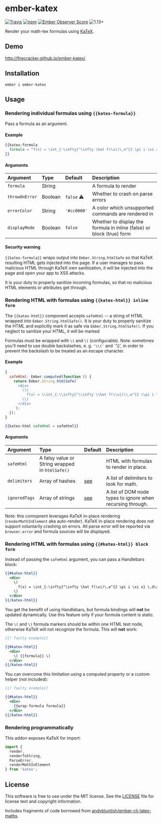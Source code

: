 ember-katex
===========

[![Travis](https://api.travis-ci.org/firecracker/ember-katex.svg?branch=gen-1)](https://travis-ci.org/firecracker/ember-katex)
[![npm](https://img.shields.io/npm/v/ember-katex.svg?maxAge=2592000)](https://www.npmjs.com/package/ember-katex)
[![Ember Observer Score](https://emberobserver.com/badges/ember-katex.svg)](https://emberobserver.com/addons/ember-katex)
![1.13+](https://embadge.io/v1/badge.svg?start=1.13.0)


Render your math-tex formulas using [KaTeX](http://khan.github.io/KaTeX/). 



Demo
----

http://firecracker.github.io/ember-katex/



Installation
------------

    ember i ember-katex


Usage
-----

### Rendering individual formulas using `{{katex-formula}}`

Pass a formula as an argument.

#### Example

```hbs
{{katex-formula
  formula = "f(x) = \int_{-\infty}^\infty \hat f(\xi)\,e^{2 \pi i \xi x} \,d\xi"
}}
```

#### Arguments

| Argument       | Type    | Default           | Description                                                           |
|:---------------|:--------|:------------------|:----------------------------------------------------------------------|
| `formula`      | String  | <required>        | A formula to render                                                   |
| `throwOnError` | Boolean | `false` :warning: | Whether to crash on parse errors                                      |
| `errorColor`   | String  | `'#cc0000'`       | A color which unsupported commands are rendered in                    |
| `displayMode`  | Boolean | `false`           | Whether to display the formula in inline (false) or block (true) form |

#### Security warning

`{{katex-formula}}` wraps output into `Ember.String.htmlSafe` so that KaTeX resulting HTML gets injected into the page. If a user manages to pass malicious HTML through KaTeX own sanitization, it will be injected into the page and open your app to XSS attacks. 

It is your duty to properly sanitize incoming formulas, so that no malicious HTML elements or attributes get through.
 

### Rendering HTML with formulas using `{{katex-html}} inline form`

The `{{katex-html}}` component accepts `safeHtml` -- a string of HTML wrapped into `Ember.String.htmlSafe()`. It is your duty to properly sanitize the HTML and explicitly mark it as safe via `Ember.String.htmlSafe()`. If you neglect to sanitize your HTML, it will be marked

Formulas must be wrapped with `\(` and `\)` (configurable). Note: sometimes you'll need to use double backslashes, e. g. `'\\('` and `'\\)', in order to prevent the backslash to be treated as an escape character.


#### Example

```js
{
  safeHtml: Ember.computed(function () {
    return Ember.String.htmlSafe(`
      <div>
        \\(
          f(x) = \\int_{-\\infty}^\\infty \\hat f(\\xi)\\,e^{2 \\pi i \\xi x} \\,d\\xi
        \\)
      </div>
    `);
  });
}
```


```hbs
{{katex-html safeHtml = safeHtml}}
```

#### Arguments


| Argument      | Type                                            | Default                                                                            | Description                                                |
|:--------------|:------------------------------------------------|:-----------------------------------------------------------------------------------|:-----------------------------------------------------------|
| `safeHtml`    | A falsy value or String wrapped in `htmlSafe()` | <required>                                                                         | HTML with formulas to render in place.                     |
| `delimiters`  | Array of hashes                                 | [see](https://github.com/Khan/KaTeX/blob/master/contrib/auto-render/README.md#api) | A list of delimiters to look for math.                     |
| `ignoredTags` | Array of strings                                | [see](https://github.com/Khan/KaTeX/blob/master/contrib/auto-render/README.md#api) | A list of DOM node types to ignore when recursing through. |

Note: this comopnent leverages KaTeX in-place rendering (`renderMathInElement` aka auto-render). KaTeX in-place rendering does not support voluntarily crashing on errors. All parse error will be reported via `browser.error` and formula sources will be displayed.



### Rendering HTML with formulas using `{{#katex-html}} block form`

Instead of passing the `safeHtml` argument, you can pass a Handlebars block:

```hbs
{{#katex-html}}
  <div>
    \(
      f(x) = \int_{-\infty}^\infty \hat f(\xi)\,e^{2 \pi i \xi x} \,d\xi
    \)
  </div>
{{/katex-html}}
```

You get the benefit of using Handlebars, but formula bindings will **not** be updated dynamically. Use this feature only if your formula content is static.

The `\(` and `\)` formula markers should be within one HTML text node, otherwise KaTeX will not recognize the formula. This will **not** work:

```hbs
{{! faulty example}}

{{#katex-html}}
  <div>
    \( {{formula}} \)
  </div>
{{/katex-html}}
```

You can overcome this limitation using a computed property or a custom helper (not included):

```hbs
{{! faulty example}}

{{#katex-html}}
  <div>
    {{wrap-formula formula}}
  </div>
{{/katex-html}}
```


### Rendering programmatically

This addon exposes KaTeX for import:

```js
import {
  render,
  renderToString,
  ParseError,
  renderMathInElement
} from 'katex';
```


License
-------

This software is free to use under the MIT license. See the [LICENSE](https://github.com/firecracker/ember-katex/blob/gen-1/LICENSE.md) file for license text and copyright information.

Includes fragments of code borrowed from [andybluntish/ember-cli-latex-maths](https://github.com/andybluntish/ember-cli-latex-maths).
 
